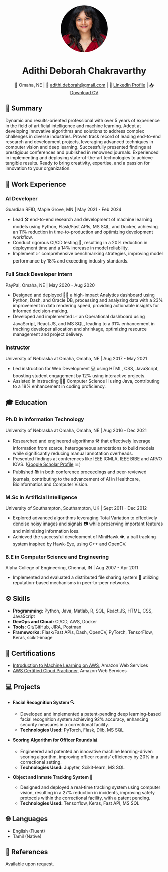<div align="center">
  <img src="./images/drdeborah_resume.png" alt="Your Photo" style="width: 150px; border-radius: 50%;">
  <h1 style="border-bottom:none;"> Adithi Deborah Chakravarthy </h1>
  📍 Omaha, NE | 📧 <a href="mailto:adithi.deborah@gmail.com" target="_blank">adithi.deborah@gmail.com</a> | 🔗 <a href="https://www.linkedin.com/in/adithideborah/">LinkedIn Profile</a> | 📥 <a href="./docs/drdeborah_resume.pdf" target="_blank">Download CV</a>
</div>

## 🚀 Summary
Dynamic and results-oriented professional with over 5 years of experience in the field of artificial intelligence and machine learning. Adept at developing innovative algorithms and solutions to address complex challenges in diverse industries. Proven track record of leading end-to-end research and development projects, leveraging advanced techniques in computer vision and deep learning. Successfully presented findings at prestigious conferences and published in renowned journals. Experienced in implementing and deploying state-of-the-art technologies to achieve tangible results. Ready to bring creativity, expertise, and a passion for innovation to your organization.

## 💼 Work Experience
### AI Developer
Guardian RFID, Maple Grove, MN | May 2021 - Feb 2024
- Lead 🛠️ end-to-end research and development of machine learning models using Python, Flask/Fast APIs, MS SQL, and Docker, achieving an 11% reduction in time-to-production and optimizing development workflow.
- Conduct rigorous CI/CD testing 🧪, resulting in a 20% reduction in deployment time and a 14% increase in model reliability.
- Implement 📈 comprehensive benchmarking strategies, improving model performance by 18% and exceeding industry standards.

### Full Stack Developer Intern
PayPal, Omaha, NE | May 2020 - Aug 2020
- Designed and deployed 👩‍💻 a high-impact Analytics dashboard using Python, Dash, and Oracle DB, processing and analyzing data with a 23% improvement in data rendering speed, providing actionable insights for informed decision-making.
- Developed and implemented 📈 an Operational dashboard using JavaScript, React.JS, and MS SQL, leading to a 31% enhancement in tracking developer allocation and shrinkage, optimizing resource management and project delivery.

### Instructor
University of Nebraska at Omaha, Omaha, NE | Aug 2017 - May 2021
- Led instruction for Web Development 💻 using HTML, CSS, JavaScript, boosting student engagement by 12% using interactive projects.
- Assisted in instructing 👩‍🏫 Computer Science II using Java, contributing to a 18% enhancement in coding proficiency.


## 🎓 Education
### Ph.D in Information Technology
University of Nebraska at Omaha, Omaha, NE | Aug 2016 - Dec 2021
- Researched and engineered algorithms 🛠️ that effectively leverage information from scarce, heterogeneous annotations to build models while significantly reducing manual annotation overheads.
- Presented findings at conferences like IEEE ICMLA, IEEE BIBE and ARVO IOVS. ([Google Scholar Profile](https://scholar.google.com/citations?view_op=list_works&hl=en&user=JcqMN58AAAAJ) 📊)
- Published 📚 in both conference proceedings and peer-reviewed journals, contributing to the advancement of AI in Healthcare, Bioinformatics and Computer Vision.

### M.Sc in Artificial Intelligence
University of Southampton, Southampton, UK | Sept 2011 - Dec 2012
- Explored advanced algorithms leveraging Total Variation to effectively denoise noisy images and signals 📷 while preserving important features and minimizing information loss.
- Achieved the successful development of MiniHawk 👁️, a ball tracking system inspired by Hawk-Eye, using C++ and OpenCV.

### B.E in Computer Science and Engineering
Alpha College of Engineering, Chennai, IN | Aug 2007 - Apr 2011
- Implemented and evaluated a distributed file sharing system 📂 utilizing reputation-based mechanisms in peer-to-peer networks.


## ⚙️ Skills
- **Programming:** Python, Java, Matlab, R, SQL, React.JS, HTML, CSS, JavaScript
- **DevOps and Cloud:** CI/CD, AWS, Docker
- **Tools:** Git/GitHub, JIRA, Postman
- **Frameworks:** Flask/Fast APIs, Dash, OpenCV, PyTorch, TensorFlow, Keras, scikit-image

## 📑 Certifications
- [Introduction to Machine Learning on AWS](https://www.coursera.org/account/accomplishments/verify/8K3HR9L7K3FA?), Amazon Web Services 
- [AWS Certified Cloud Practioner](https://www.credly.com/badges/254692ef-e9d0-4da0-8ead-63281a0340e7?source=linked_in_profile), Amazon Web Services 

## 💻 Projects
- **Facial Recognition System 🔍** 
  - Developed and implemented a patent-pending deep learning-based facial recognition system achieving 92% accuracy, enhancing security measures in a correctional facility.
  - **Technologies Used:** PyTorch, Flask, Dlib, MS SQL

- **Scoring Algorithm for Officer Rounds 📊**
  - Engineered and patented an innovative machine learning-driven scoring algorithm, improving officer rounds’ efficiency by 20% in a correctional setting.
  - **Technologies Used:** Jupyter, Scikit-learn, MS SQL

- **Object and Inmate Tracking System 🚨**
  - Designed and deployed a real-time tracking system using computer vision, resulting in a 27% reduction in incidents, improving safety protocols within the correctional facility, with a patent pending.
  - **Technologies Used:** Tensorflow, Keras, Fast API, MS SQL
  
## 🌐 Languages
- English (Fluent)
- Tamil (Native)

## 📄 References
Available upon request.
